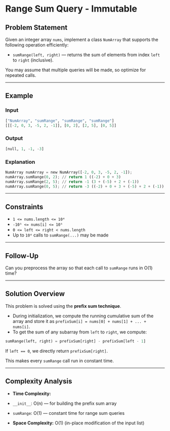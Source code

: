 # Range Sum Query - Immutable

## Problem Statement

Given an integer array `nums`, implement a class `NumArray` that supports the following operation efficiently:

- `sumRange(left, right)` — returns the sum of elements from index `left` to `right` (inclusive).

You may assume that multiple queries will be made, so optimize for repeated calls.

---

## Example

### Input
```python
["NumArray", "sumRange", "sumRange", "sumRange"]
[[[-2, 0, 3, -5, 2, -1]], [0, 2], [2, 5], [0, 5]]
```
### Output
```python
[null, 1, -1, -3]
```
### Explanation
```python
NumArray numArray = new NumArray([-2, 0, 3, -5, 2, -1]);
numArray.sumRange(0, 2); // return 1 ((-2) + 0 + 3)
numArray.sumRange(2, 5); // return -1 (3 + (-5) + 2 + (-1))
numArray.sumRange(0, 5); // return -3 ((-2) + 0 + 3 + (-5) + 2 + (-1))
```

---

## Constraints

- `1 <= nums.length <= 10⁴`
- `-10⁵ <= nums[i] <= 10⁵`
- `0 <= left <= right < nums.length`
- Up to `10⁴` calls to `sumRange(...)` may be made

---

## Follow-Up

Can you preprocess the array so that each call to `sumRange` runs in O(1) time?

---

## Solution Overview

This problem is solved using the **prefix sum technique**.

- During initialization, we compute the running cumulative sum of the array and store it as `prefixSum[i] = nums[0] + nums[1] + ... + nums[i]`.
- To get the sum of any subarray from `left` to `right`, we compute:
```python
sumRange(left, right) = prefixSum[right] - prefixSum[left - 1]
```
If `left == 0`, we directly return `prefixSum[right]`.

This makes every `sumRange` call run in constant time.

---

## Complexity Analysis

- **Time Complexity:**
- `__init__`: O(n) — for building the prefix sum array
- `sumRange`: O(1) — constant time for range sum queries

- **Space Complexity:** O(1) (in-place modification of the input list)

